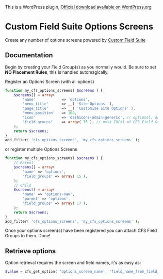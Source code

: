 This is a WordPress plugin, [Official download available on WordPress.org](http://wordpress.org/plugins/cfs-options-screens/)

# Custom Field Suite Options Screens

Create any number of options screens powered by [Custom Field Suite](http://customfieldsuite.com)

## Documentation

Begin by creating your Field Group(s) as you normally would. Be sure to set **NO Placement Rules**, this is handled automagically.

Register an Options Screen (with all options)

```php
function my_cfs_options_screens( $screens ) {
	$screens[] = array(
		'name'            => 'options',
		'menu_title'      => __( 'Site Options' ),
		'page_title'      => __( 'Customize Site Options' ),
		'menu_position'   => 100,
		'icon'            => 'dashicons-admin-generic', // optional, dashicons-admin-generic is the default
		'field_groups'    => array( 75 ), // post ID(s) of CFS Field Group to use on this page
	);
	return $screens;
}
add_filter( 'cfs_options_screens', 'my_cfs_options_screens' );
```

or register multiple Options Screens

```php
function my_cfs_options_screens( $screens ) {
	// Parent
	$screens[] = array(
		'name' => 'options',
		'field_groups' => array( 15 ),
	);
	// Child
	$screens[] = array(
		'name' => 'options-nav',
		'parent' => 'options',
		'field_groups' => array( 17 ),
	);
	return $screens;
}
add_filter( 'cfs_options_screens', 'my_cfs_options_screens' );
```

Once your options screen(s) have been registered you can attach CFS Field Groups to them. Done!

## Retrieve options

Option retrieval requires the screen and field names, it's as easy as:

```php
$value = cfs_get_option( 'options_screen_name', 'field_name_from_field_group' );
```
